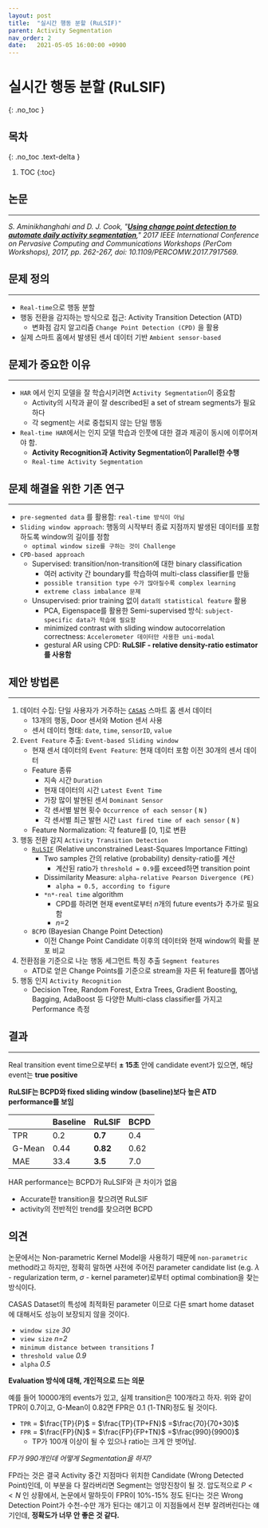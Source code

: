 ```yaml
---
layout: post
title:  "실시간 행동 분할 (RuLSIF)"
parent: Activity Segmentation
nav_order: 2
date:   2021-05-05 16:00:00 +0900
---
```

# 실시간 행동 분할 (RuLSIF)
{: .no_toc }

## 목차
{: .no_toc .text-delta }

1. TOC
{:toc}

## 논문
---
_S. Aminikhanghahi and D. J. Cook, "[**Using change point detection to automate daily activity segmentation**]," 2017 IEEE International Conference on Pervasive Computing and Communications Workshops (PerCom Workshops), 2017, pp. 262-267, doi: 10.1109/PERCOMW.2017.7917569._

[**Using change point detection to automate daily activity segmentation**]: https://ieeexplore.ieee.org/document/7917569

## 문제 정의
---
* `Real-time`으로 행동 분할
* 행동 전환을 감지하는 방식으로 접근: Activity Transition Detection (ATD)
  * 변화점 감지 알고리즘 `Change Point Detection (CPD)` 을 활용 
* 실제 스마트 홈에서 발생된 센서 데이터 기반 `Ambient sensor-based`

## 문제가 중요한 이유
---
* `HAR` 에서 인지 모델을 잘 학습시키려면 `Activity Segmentation`이 중요함
  * Activity의 시작과 끝이 잘 described된 a set of stream segments가 필요하다
  * 각 segment는 서로 중첩되지 않는 단일 행동
* `Real-time HAR`에서는 인지 모델 학습과 인풋에 대한 결과 제공이 동시에 이루어져야 함. 
  * **Activity Recognition과 Activity Segmentation이 Parallel한 수행**
  * `Real-time Activity Segmentation`

## 문제 해결을 위한 기존 연구
---
* `pre-segmented data` 를 활용함: `real-time 방식이 아님`
* `Sliding window approach`: 행동의 시작부터 종료 지점까지 발생된 데이터를 포함하도록 window의 길이를 정함
  * `optimal window size를 구하는 것이 Challenge`
* `CPD-based approach` 
  * Supervised: transition/non-transition에 대한 binary classification
    * 여러 activity 간 boundary를 학습하여 multi-class classifier를 만듦
    * `possible transition type 수가 많아질수록 complex learning`
    * `extreme class imbalance 문제`
  * Unsupervised: prior training 없이 `data의 statistical feature` 활용
      * PCA, Eigenspace를 활용한 Semi-supervised 방식: `subject-specific data가 학습에 필요함`
      * minimized contrast with sliding window autocorrelation correctness: `Accelerometer 데이터만 사용한 uni-modal`
      * gestural AR using CPD: **RuLSIF - relative density-ratio estimator를 사용함**

## 제안 방법론
---
1. 데이터 수집: 단일 사용자가 거주하는 [`CASAS`] 스마트 홈 센서 데이터 
    - 13개의 행동, Door 센서와 Motion 센서 사용
    - 센서 데이터 형태: `date`, `time`, `sensorID`, `value`
2. `Event Feature` 추출: `Event-based Sliding window`
	  - 현재 센서 데이터의 `Event Feature`: 현재 데이터 포함 이전 30개의 센서 데이터
    - Feature 종류
      - 지속 시간 `Duration` 
      - 현재 데이터의 시간 `Latest Event Time` 
      - 가장 많이 발현된 센서 `Dominant Sensor` 
      - 각 센서별 발현 횟수 `Occurrence of each sensor` ( `N` )
      - 각 센서별 최근 발현 시간 `Last fired time of each sensor` ( `N` )
    - Feature Normalization: 각 feature를 [0, 1]로 변환
3. 행동 전환 감지 `Activity Transition Detection`
    - [`RuLSIF`] (Relative unconstrained Least-Squares Importance Fitting)
      - Two samples 간의 relative (probability) density-ratio를 계산
        - 계산된 ratio가 `threshold = 0.9`를 exceed하면 transition point
      - Dissimilarity Measure: `alpha-relative Pearson Divergence (PE)`
        - `alpha = 0.5, according to figure`
      - `*n*-real time` algorithm
          - CPD를 하려면 현재 event로부터 *n*개의 future events가 추가로 필요함
          - *n*=2
    - `BCPD` (Bayesian Change Point Detection)
      - 이전 Change Point Candidate 이후의 데이터와 현재 window의 확률 분포 비교
4. 전환점을 기준으로 나눈 행동 세그먼트 특징 추출 `Segment features`
	- ATD로 얻은 Change Points를 기준으로 stream을 자른 뒤 feature를 뽑아냄
5. 행동 인지 `Activity Recognition`
	- Decision Tree, Random Forest, Extra Trees, Gradient Boosting, Bagging, AdaBoost 등 다양한 Multi-class classifier를 가지고 Performance 측정

[`CASAS`]: http://casas.wsu.edu/datasets/
[`RuLSIF`]: https://riken-yamada.github.io/RuLSIF.html  
  
## 결과
---
Real transition event time으로부터 **$\pm$ 15초** 안에 candidate event가 있으면, 해당 event는 **true positive**

**RuLSIF는 BCPD와 fixed sliding window (baseline)보다 높은 ATD performance를 보임**

| | Baseline  | RuLSIF  | BCPD  |
|---|---|---|---|
| TPR  | 0.2  | **0.7**  | 0.4  |
| G-Mean  | 0.44  | **0.82**  | 0.62 |
| MAE  | 33.4  | **3.5**  | 7.0  |

HAR performance는 BCPD가 RuLSIF와 큰 차이가 없음
  - Accurate한 transition을 찾으려면 RuLSIF
  - activity의 전반적인 trend를 찾으려면 BCPD

## 의견
논문에서는 Non-parametric Kernel Model을 사용하기 때문에 `non-parametric` method라고 하지만, 정확히 말하면 사전에 주어진 parameter candidate list (e.g. $\lambda$ - regularization term, $\sigma$ - kernel parameter)로부터 optimal combination을 찾는 방식이다.

CASAS Dataset의 특성에 최적화된 parameter 이므로 다른 smart home dataset에 대해서도 성능이 보장되지 않을 것이다.
  - `window size` *30*
  - `view size` *n=2*
  - `minimum distance between transitions` *1*
  - `threshold value` *0.9*
  - `alpha` *0.5*

**Evaluation 방식에 대해, 개인적으로 드는 의문**

예를 들어 10000개의 events가 있고, 실제 transition은 100개라고 하자.
위와 같이 TPR이 0.7이고, G-Mean이 0.82면 FPR은 0.1 (1-TNR)정도 될 것이다.
  - `TPR` =  $\frac{TP}{P}$ = $\frac{TP}{TP+FN}$ =$\frac{70}{70+30}$ 
  - `FPR` =  $\frac{FP}{N}$ = $\frac{FP}{FP+TN}$ =$\frac{990}{9900}$
    - TP가 100개 이상이 될 수 있으나 ratio는 크게 안 벗어남.

*FP가 990개인데 어떻게 Segmentation을 하지?*

FP라는 것은 결국 Activity 중간 지점마다 위치한 Candidate (Wrong Detected Point)인데, 이 부분을 다 잘라버리면 Segment는 엉망진창이 될 것.
압도적으로 $P<<N$ 인 상황에서, 논문에서 말하듯이 FPR이 10%-15% 정도 된다는 것은 Wrong Detection Point가 수천-수만 개가 된다는 얘기고 이 지점들에서 전부 잘려버린다는 얘기인데, **정확도가 너무 안 좋은 것 같다.**

<!-- MathJax -->
<script type="text/javascript"
  src="https://cdnjs.cloudflare.com/ajax/libs/mathjax/2.7.3/MathJax.js?config=TeX-AMS-MML_HTMLorMML">
</script>